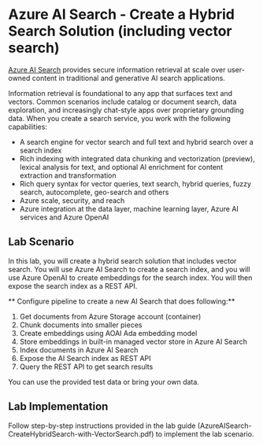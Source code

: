 # Azure AI Search - Create a Hybrid Search Solution (including vector search)
 [Azure AI Search](https://learn.microsoft.com/en-us/azure/search/search-what-is-azure-search) provides secure information retrieval at scale over user-owned content in traditional and generative AI search applications.

Information retrieval is foundational to any app that surfaces text and vectors. Common scenarios include catalog or document search, data exploration, and increasingly chat-style apps over proprietary grounding data. When you create a search service, you work with the following capabilities:
- A search engine for vector search and full text and hybrid search over a search index
- Rich indexing with integrated data chunking and vectorization (preview), lexical analysis for text, and optional AI enrichment for content extraction and transformation
- Rich query syntax for vector queries, text search, hybrid queries, fuzzy search, autocomplete, geo-search and others
- Azure scale, security, and reach
- Azure integration at the data layer, machine learning layer, Azure AI services and Azure OpenAI

## Lab Scenario
In this lab, you will create a hybrid search solution that includes vector search. You will use Azure AI Search to create a search index, and you will use Azure OpenAI to create embeddings for the search index. You will then expose the search index as a REST API.

** Configure pipeline to create a new AI Search that does following:**
1. Get documents from Azure Storage account (container)
2. Chunk documents into smaller pieces
3. Create embeddings using AOAI Ada embedding model 
4. Store embeddings in built-in managed vector store in Azure AI Search
5. Index documents in Azure AI Search
6. Expose the AI Search index as REST API
7. Query the REST API to get search results

You can use the provided test data or bring your own data.

## Lab Implementation
Follow step-by-step instructions provided in the lab guide (AzureAISearch-CreateHybridSearch-with-VectorSearch.pdf) to implement the lab scenario.